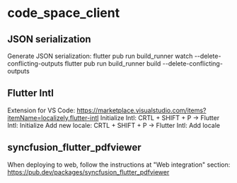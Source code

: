 # code_space_client

## JSON serialization

Generate JSON serialization:
flutter pub run build_runner watch --delete-conflicting-outputs
flutter pub run build_runner build --delete-conflicting-outputs

## Flutter Intl

Extension for VS Code: https://marketplace.visualstudio.com/items?itemName=localizely.flutter-intl
Initialize Intl: CRTL + SHIFT + P -> Flutter Intl: Initialize
Add new locale: CRTL + SHIFT + P -> Flutter Intl: Add locale

## syncfusion_flutter_pdfviewer

When deploying to web, follow the instructions at "Web integration" section:
https://pub.dev/packages/syncfusion_flutter_pdfviewer
